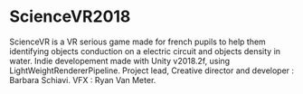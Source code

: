 # ScienceVR2018

ScienceVR is a VR serious game made for french pupils to help them identifying objects conduction on a electric circuit and objects density in water. 
Indie developement made with Unity v2018.2f, using LightWeightRendererPipeline. 
Project lead, Creative director and developer : Barbara Schiavi. 
VFX : Ryan Van Meter.
